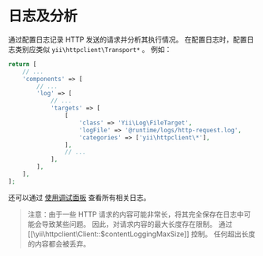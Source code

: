 日志及分析
=====================

通过配置日志记录 HTTP 发送的请求并分析其执行情况。
在配置日志时，配置日志类别应类似 `yii\httpclient\Transport*` 。 例如：

```php
return [
    // ...
    'components' => [
        // ...
        'log' => [
            // ...
            'targets' => [
                [
                    'class' => 'Yii\Log\FileTarget',
                    'logFile' => '@runtime/logs/http-request.log',
                    'categories' => ['yii\httpclient\*'],
                ],
                // ...
            ],
        ],
    ],
];
```

还可以通过 [使用调试面板](topics-debug.md) 查看所有相关日志。

> 注意：由于一些 HTTP 请求的内容可能非常长，将其完全保存在日志中可能会导致某些问题。 因此，对请求内容的最大长度存在限制。 通过 [[\yii\httpclient\Client::$contentLoggingMaxSize]] 控制。 任何超出长度的内容都会被丢弃。
